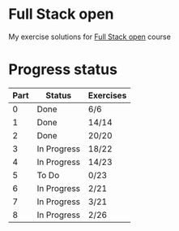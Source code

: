 # Full Stack open

My exercise solutions for [Full Stack open](https://fullstackopen.com/) course

# Progress status

| Part | Status      | Exercises |
| ---- | ----------- | --------- |
| 0    | Done        | 6/6       |
| 1    | Done        | 14/14     |
| 2    | Done        | 20/20     |
| 3    | In Progress | 18/22     |
| 4    | In Progress | 14/23     |
| 5    | To Do       | 0/23      |
| 6    | In Progress | 2/21      |
| 7    | In Progress | 3/21      |
| 8    | In Progress | 2/26      |

